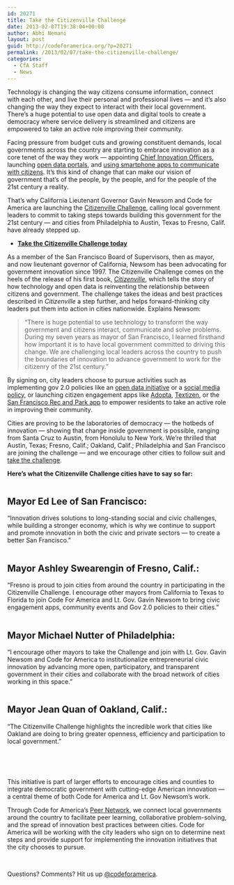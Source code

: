 ```yaml
---
id: 20271
title: Take the Citizenville Challenge
date: 2013-02-07T19:38:04+00:00
author: Abhi Nemani
layout: post
guid: http://codeforamerica.org/?p=20271
permalink: /2013/02/07/take-the-citizenville-challenge/
categories:
  - CfA Staff
  - News
---
```

[<img class="alignleft size-medium wp-image-20305" title="newsom" src="http://codeforamerica.org/wp-content/uploads/2013/02/newsom-300x207.jpg" alt="" />](http://codeforamerica.org/wp-content/uploads/2013/02/newsom.jpg)Technology is changing the way citizens consume information, connect with each other, and live their personal and professional lives &#8212; and it&#8217;s also changing the way they expect to interact with their local government. There&#8217;s a huge potential to use open data and digital tools to create a democracy where service delivery is streamlined and citizens are empowered to take an active role improving their community.

Facing pressure from budget cuts and growing constituent demands, local governments across the country are starting to embrace innovation as a core tenet of the way they work &#8212; appointing [Chief Innovation Officers](http://www.theatlanticcities.com/technology/2012/03/dawn-municipal-chief-innovation-officer/1516/), launching [open data portals](http://www.data.gov/cities/community/cities), and [using smartphone apps to communicate with citizens](http://sfrecpark.org/). It&#8217;s this kind of change that can make our vision of government that&#8217;s of the people, by the people, and for the people of the 21st century a reality.

That&#8217;s why California Lieutenant Governor Gavin Newsom and Code for America are launching the [Citizenville Challenge](http://citizenville.com/challenge/), calling local government leaders to commit to taking steps towards building this government for the 21st century &#8212; and cities from Philadelphia to Austin, Texas to Fresno, Calif. have already stepped up.

  * **[Take the Citizenville Challenge today](http://citizenville.com/challenge/)**

As a member of the San Francisco Board of Supervisors, then as mayor, and now lieutenant governor of California, Newsom has been advocating for government innovation since 1997. The Citizenville Challenge comes on the heels of the release of his first book, _[Citizenville](http://citizenville.com/)_, which tells the story of how technology and open data is reinventing the relationship between citizens and government. The challenge takes the ideas and best practices described in _Citizenville_ a step further, and helps forward-thinking city leaders put them into action in cities nationwide. Explains Newsom:

> &#8220;There is huge potential to use technology to transform the way government and citizens interact, communicate and solve problems. During my seven years as mayor of San Francisco, I learned firsthand how important it is to have local government committed to driving this change. We are challenging local leaders across the country to push the boundaries of innovation to advance government to work for the citizenry of the 21st century.&#8221;

By signing on, city leaders choose to pursue activities such as implementing gov 2.0 policies like an [open data initiative](http://wiki.civiccommons.org/Open_Data_Policy) or a [social media policy](http://www.seattle.gov/pan/SocialMediaPolicy.htm), or launching citizen engagement apps like [Adopta](http://adoptahydrant.org/), [Textizen](http://technicallyphilly.com/2012/06/06/textizen-code-for-america-citizen-feedback-text-tool-launches-pilot-with-philadelphia-city-planning-commission), or the [San Francisco Rec and Park app](http://www.appallicious.com/sf-rec-park/) to empower residents to take an active role in improving their community.

Cities are proving to be the laboratories of democracy &#8212; the hotbeds of innovation &#8212; showing that change inside government is possible, ranging from Santa Cruz to Austin, from Honolulu to New York. We&#8217;re thrilled that Austin, Texas; Fresno, Calif.; Oakland, Calif.; Philadelphia and San Francisco are joining the challenge &#8212; and we encourage other cities to follow suit and [take the challenge](http://citizenville.com/challenge/).

**Here&#8217;s what the Citizenville Challenge cities have to say so far:**

[<img class="alignleft size-full wp-image-20276" title="SanFrancisco-small" src="http://codeforamerica.org/wp-content/uploads/2013/02/SanFrancisco-small.png" alt="" />](http://www.sfgov.org/index.asp)

## Mayor Ed Lee of San Francisco:

&#8220;Innovation drives solutions to long-standing social and civic challenges, while building a stronger economy, which is why we continue to support and promote innovation in both the civic and private sectors &#8212; to create a better San Francisco.&#8221;

[<img class="alignleft size-full wp-image-20299" title="fresno_small" src="http://codeforamerica.org/wp-content/uploads/2013/02/fresno_small.png" alt="" />](http://codeforamerica.org/wp-content/uploads/2013/02/fresno_small.png)

## Mayor Ashley Swearengin of Fresno, Calif.:

&#8220;Fresno is proud to join cities from around the country in participating in the Citizenville Challenge. I encourage other mayors from California to Texas to Florida to join Code For America and Lt. Gov. Gavin Newsom to bring civic engagement apps, community events and Gov 2.0 policies to their cities.&#8221;

[<img class="alignleft size-full wp-image-20277" title="philadelphia-small" src="http://codeforamerica.org/wp-content/uploads/2013/02/philadelphia-small.png" alt="" />](http://codeforamerica.org/wp-content/uploads/2013/02/philadelphia-small.png)

## Mayor Michael Nutter of Philadelphia:

&#8220;I encourage other mayors to take the Challenge and join with Lt. Gov. Gavin Newsom and Code for America to institutionalize entrepreneurial civic innovation by advancing more open, participatory, and transparent government in their cities and collaborate with the broad network of cities working in this space.&#8221;

[<img class="alignleft size-full wp-image-20298" title="oakland_small" src="http://codeforamerica.org/wp-content/uploads/2013/02/oakland_small.png" alt="" />](http://codeforamerica.org/wp-content/uploads/2013/02/oakland_small.png)

## Mayor Jean Quan of Oakland, Calif.:

&#8220;The Citizenville Challenge highlights the incredible work that cities like Oakland are doing to bring greater openness, efficiency and participation to local government.&#8221;
  
&nbsp;
  
&nbsp;

This initiative is part of larger efforts to encourage cities and counties to integrate democratic government with cutting-edge American innovation &#8212; a central theme of both Code for America and Lt. Gov Newsom&#8217;s work.

Through Code for America&#8217;s [Peer Network](http://peernetwork.in/), we connect local governments around the country to facilitate peer learning, collaborative problem-solving, and the spread of innovation best practices between cities. Code for America will be working with the city leaders who sign on to determine next steps and provide support for implementing the innovation initiatives that the city chooses to pursue.

&nbsp;

Questions? Comments? Hit us up <a href="http://twitter.com/codeforamerica" target="_blank">@codeforamerica</a>.